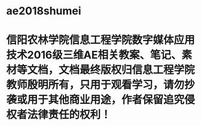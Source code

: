 # ae2018shumei
# 信阳农林学院信息工程学院数字媒体应用技术2016级三维AE相关教案、笔记、素材等文档，文档最终版权归信息工程学院教师殷明所有，只用于观看学习，请勿抄袭或用于其他商业用途，作者保留追究侵权者法律责任的权利！
